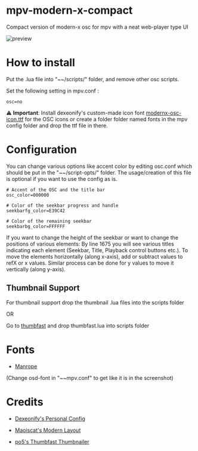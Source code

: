 # mpv-modern-x-compact
Compact version of modern-x osc for mpv with a neat web-player type UI

![preview](https://raw.githubusercontent.com/1-minute-to-midnight/mpv-morden-x-compact/main/preview.png)

# How to install
Put the .lua file into "~~/scripts/" folder, and remove other osc scripts.

Set the following setting in mpv.conf :

`osc=no`

:warning: **Important**: Install dexeonify's custom-made icon font [modernx-osc-icon.ttf](https://github.com/1-minute-to-midnight/mpv-morden-x-compact/raw/main/modernx-osc-icon.ttf) for the OSC icons or create a folder folder named fonts in the mpv config folder and drop the ttf file in there.

# Configuration
You can change various options like accent color by editing osc.conf which should be put in the "~~/script-opts/" folder. The usage/creation of this file is optional if you want to use the config as is.
```
# Accent of the OSC and the title bar
osc_color=000000

# Color of the seekbar progress and handle
seekbarfg_color=E39C42

# Color of the remaining seekbar
seekbarbg_color=FFFFFF
```
If you want to change the height of the seekbar or want to change the positions of various elements:
By line 1675 you will see various titles indicating each element (Seekbar, Title, Playback control buttons etc.). To move the elements horizontally (along x-axis), add or subtract values to refX or x values. Similar process can be done for y values to move it vertically (along y-axis).

## Thumbnail Support
For thumbnail support drop the thumbnail .lua files into the scripts folder

OR

Go to [thumbfast](https://github.com/po5/thumbfast) and drop thumbfast.lua into scripts folder
 
# Fonts
- [Manrope](https://github.com/sharanda/manrope)

(Change osd-font in "~~mpv.conf" to get like it is in the screenshot)

# Credits
- [Dexeonify's Personal Config](https://github.com/dexeonify/mpv-config)

- [Maoiscat's Modern Layout](https://github.com/maoiscat/mpv-osc-morden)

- [po5's Thumbfast Thumbnailer](https://github.com/po5/thumbfast)
